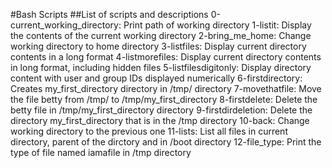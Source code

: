 #Bash Scripts
##List of scripts and descriptions
0-current_working_directory: Print path of working directory
1-listit: Display the contents of the current working directory
2-bring_me_home: Change working directory to home directory
3-listfiles: Display current directory contents in a long format
4-listmorefiles: Display current directory contents in long format, including hidden files
5-listfilesdigitonly: Display directory content with user and group IDs displayed numerically
6-firstdirectory: Creates my_first_directory directory in /tmp/ directory
7-movethatfile: Move the file betty from /tmp/ to /tmp/my_first_directory
8-firstdelete: Delete the betty file in /tmp/my_first_directory directory
9-firstdirdeletion: Delete the directory my_first_directory that is in the /tmp directory
10-back: Change working directory to the previous one
11-lists: List all files in current directory, parent of the dirctory and in /boot directory
12-file_type: Print the type of file named iamafile in /tmp directory
